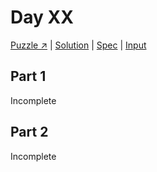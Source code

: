 # Day XX

[Puzzle ↗️](https://adventofcode.com/2024/day/X) |
[Solution](../lib/dayXX.rb) |
[Spec](../spec/dayXX_spec.rb) |
[Input](../input/dayXX.txt)

## Part 1

Incomplete

## Part 2

Incomplete